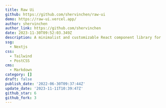 ```yaml
---
title: Raw Ui
github: https://github.com/shervinchen/raw-ui
demo: https://raw-ui.vercel.app/
author: shervinchen
author_link: https://github.com/shervinchen
date: 2023-11-30T09:52:03.349Z
description: A minimalist and customizable React component library for web applications.
ssg:
  - Nextjs
css:
  - Tailwind
  - PostCSS
cms:
  - Markdown
category: []
draft: false
publish_date: '2022-06-30T09:37:44Z'
update_date: '2023-11-11T10:39:47Z'
github_star: 6
github_fork: 3
---
```

